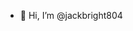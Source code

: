 - 👋 Hi, I’m @jackbright804

<!---
jackbright804/jackbright804 is a ✨ special ✨ repository because its `README.md` (this file) appears on your GitHub profile.
You can click the Preview link to take a look at your changes.
--->
